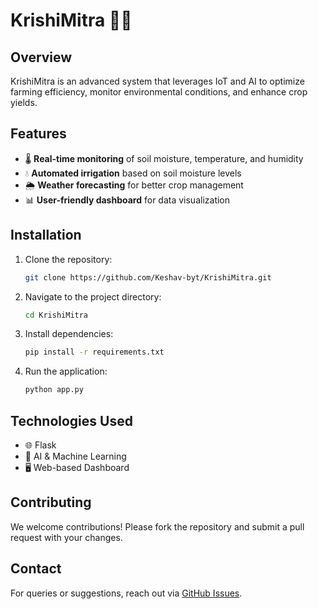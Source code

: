 # KrishiMitra 🌱🚜

## Overview
KrishiMitra is an advanced system that leverages IoT and AI to optimize farming efficiency, monitor environmental conditions, and enhance crop yields. 

## Features
- 🌡️ **Real-time monitoring** of soil moisture, temperature, and humidity
- 💧 **Automated irrigation** based on soil moisture levels
- 🌦️ **Weather forecasting** for better crop management
- 📊 **User-friendly dashboard** for data visualization

## Installation
1. Clone the repository:
   ```bash
   git clone https://github.com/Keshav-byt/KrishiMitra.git
   ```
2. Navigate to the project directory:
   ```bash
   cd KrishiMitra
   ```
3. Install dependencies:
   ```bash
   pip install -r requirements.txt
   ```
4. Run the application:
   ```bash
   python app.py
   ```

## Technologies Used
- 🌐 Flask
- 🤖 AI & Machine Learning
- 🖥️ Web-based Dashboard

## Contributing
We welcome contributions! Please fork the repository and submit a pull request with your changes.

## Contact
For queries or suggestions, reach out via [GitHub Issues](https://github.com/Keshav-byt/Smart-Agriculture/issues).
